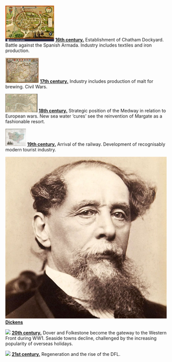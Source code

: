 <param ve-config title="Kent"banner="/images/kent-map-header.jpg" style="index">

![](/images/16c.png) **[16th century.](coming)**  Establishment of Chatham Dockyard. Battle against the Spanish Armada. Industry includes textiles and iron production.

![](/images/17c.png) **[17th century.](coming)**  Industry includes production of malt for brewing. Civil Wars.

![](/images/18c.png) **[18th century.](18c)**  Strategic position of the Medway in relation to European wars. New sea water ‘cures’ see the reinvention of Margate as a fashionable resort.

![](/images/19c.png) **[19th century.](19c)**  Arrival of the railway. Development of recognisably modern tourist industry.

![](/dickens/images/dickens_head.jpg) **[Dickens](dickens)** 

![](/images/20c.png) **[20th century.](20c)**  Dover and Folkestone become the gateway to the Western Front during WW1. Seaside towns decline, challenged by the increasing popularity of overseas holidays.

![](/images/21c.png) **[21st century.](20c)**  Regeneration and the rise of the DFL.